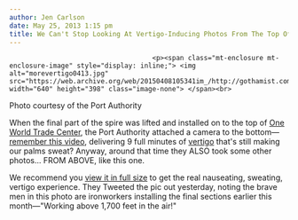 ```yaml
---
author: Jen Carlson
date: May 25, 2013 1:15 pm
title: We Can't Stop Looking At Vertigo-Inducing Photos From The Top Of 1WTC
---
```


	
										<p><span class="mt-enclosure mt-enclosure-image" style="display: inline;"> <img alt="morevertigo0413.jpg" src="https://web.archive.org/web/20150408105341im_/http://gothamist.com/attachments/arts_jen/morevertigo0413.jpg" width="640" height="398" class="image-none"> </span><br>
<span class="photo_caption">Photo courtesy of the Port Authority</span></p>

<p>When the final part of the spire was lifted and installed on to the top of <a href="https://web.archive.org/web/20150408105341/http://gothamist.com/tags/1wtc">One World Trade Center</a>, the Port Authority attached a camera to the bottom&#x2014;<a href="https://web.archive.org/web/20150408105341/http://gothamist.com/2013/05/14/insane_vertigo-inducing_video_from.php">remember this video</a>, delivering 9 full minutes of <a href="https://web.archive.org/web/20150408105341/http://gothamist.com/tags/vertigo">vertigo</a> that&apos;s still making our palms sweat? Anyway, around that time they ALSO took some other photos... FROM ABOVE, like this one.</p>

<p>We recommend you <a href="https://web.archive.org/web/20150408105341/https://twitter.com/WTCProgress/status/337960970439782401/photo/1">view it in full size</a> to get the real nauseating, sweating, vertigo experience. They Tweeted the pic out yesterday, noting the brave men in this photo are ironworkers installing the final sections earlier this month&#x2014;&quot;Working above 1,700 feet in the air!&quot;</p>					
										
									
				